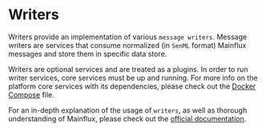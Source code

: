 # Writers

Writers provide an implementation of various `message writers`.
Message writers are services that consume normalized (in `SenML` format)
Mainflux messages and store them in specific data store.

Writers are optional services and are treated as a plugins. In order to
run writer services, core services must be up and running. For more info
on the platform core services with its dependencies, please check out
the [Docker Compose][compose] file.

For an in-depth explanation of the usage of `writers`, as well as thorough
understanding of Mainflux, please check out the [official documentation][doc].

[doc]: http://mainflux.readthedocs.io
[compose]: ../docker/docker-compose.yml
